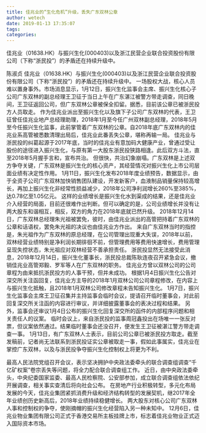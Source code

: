 ```yaml
---
title: 佳兆业的“生化危机”升级，丢失广东双林公章
author: wetech
date: 2019-01-13 17:35:07
tags: 
categories: 
---
```

佳兆业（01638.HK）与振兴生化(000403)以及浙江民营企业联合投资股份有限公司（下称“浙民投”）的矛盾还在持续升级中。
<!-- more -->
陈淑贞
佳兆业（01638.HK）与振兴生化(000403)以及浙江民营企业联合投资股份有限公司（下称“浙民投”）的矛盾还在持续升级中。
一场股权大战，核心人员难以置身事外。市场消息显示，1月12日，振兴生化监事会主席、振兴生化核心子公司广东双林的副总经理王卫征于当日上午在广东湛江被警方带走调查，同日晚间，王卫征返回公司，但广东双林公章被保全扣留。据悉，目前该公章已被浙民投方人员取走。
作为佳兆业派出至振兴生化以及旗下子公司广东双林的代表，王卫征曾任佳兆业地产总经理助理，2018年1月至今任广州双林副总经理，2018年5月至今任振兴生化监事，此前掌管着广东双林的公章。自2018年底广东双林内的佳兆业系高管被悉数清理出局后，佳兆业此番丢失公章，堪称再输一局。
佳兆业与浙民投的纠葛起源于2017年底，当时的佳兆业有意加码大健康产业，曾通过受让股份的途径进入振兴生化，与原有第一大股东浙民投狭路相逢。此后双方斗法，直至2018年5月握手言和，宣布共治。
但很快，共治幻象崩塌。广东双林是上述双方争夺关键，广东双林是振兴生化的核心资产，其经营情况对振兴生化上市公司层面业绩有决定性作用。
1月11日，振兴生化发布2018年度业绩预告，数据显示，由于全资子公司广东双林加快销售团队建设，开发新客户，血液制品销量保持较高增长，再加上振兴生化非经常性损益减少，2018年公司净利润增长260%至385%，达0.78亿至1.05亿元。
这样的业绩增长是振兴生化水到渠成的结果，还是佳兆业介入经营的局面，目前还很难作出判断。但可以确定的是，公司业绩增长并没有让两大股东和谐相互，相反，双方的角力在2018年底就已然升级。
2018年12月14日，广东双林总经理朱光祖被罢免，彼时，由佳兆业派出的高管把持着广东双林的公章和话语权，罢免朱光祖的决议也由佳兆业方作出。
来自广东双林当时的指控是，朱光祖作为广东双林的原总经理，在公司管理出现重大失误，2018年以前，双林经营业绩特别是净利润长期徘徊不前，但管理费用等费用快速增长，费用管理呈现失控状态，朱光祖应对双林经营不善承担责任。
浙民投显然无法接受此消息，2018年12月14日，振兴生化董事长，浙民投总裁陈耿连夜召开紧急会议，撤销佳兆业高管郑毅、罗军等人在广东双林的职务。
佳兆业方曾以双林公司的公司章程为由来抵抗浙民投方的人事干预，但并未成功。
根据1月4日振兴生化公告对深交所关注函回复，佳兆业方主导的2018年1月双林公司公司章程修改，在内容上与振兴生化抵触，且2018年1月双林公司修改章程未告知振兴生化。
1月7日，振兴生化监事会主席王卫征召集并主持监事会临时会议，提请召开临时董事会，对此前回复深交所关注函的内容进行审议，并详细披露董事会的表决过程和结果。
另外，监事会还审议1月4日公布的振兴生化回复深交所的函件的内部程序问题和相关责任人的议案。
临时会议上，来自浙民投的监事周冠鑫投出在场唯一一张反对票，但议案依然通过。结果临时董事会还没召开，便发生王卫征被湛江警方带走调查一事。
1月13日，有广东双林人士表示，目前公司公章已被浙民投方取走。截至发稿前，记者尚无法联系到浙民投证实公章被取走一事，假如此事属实，佳兆业在掌控广东双林，以及与浙民投争夺振兴生化控制权上将更为不利。
 
 
最高人民法院党组召开会议，表示坚决拥护中央政法委牵头的联合调查组调查“千亿矿权案”卷宗丢失等问题，将全力配合联合调查组工作。
近日，由中央政法委牵头，中央纪委国家监委、最高人民检察院、公安部参加，成立联合调查组依法依纪开展调查，相关事实查清后将向社会公布。
在房地产行业积极转型，多元化布局发展的今天，佳兆业集团紧抓消费升级和经济结构转型的发展契机，继2017年全年业绩创历史新高后，2018年业绩持续稳健增长。
两大股东对核心公司广东双林人事和控制权的争夺，使刚摘帽的振兴生化经营陷入另一种未知中。
12月6日，佳兆业物业集团有限公司正式于香港交易所主板挂牌上市，标志着佳兆业物业正式迈入国际资本市场。
